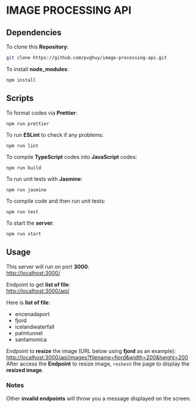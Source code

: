 # IMAGE PROCESSING API

## Dependencies

To clone this **Repository**:

```bash
git clone https://github.com/pvghuy/image-processing-api.git
```

To install **node_modules**:

```
npm install
```

## Scripts

To format codes via **Prettier**:

```
npm run prettier
```

To run **ESLint** to check if any problems:

```
npm run lint
```

To compile **TypeScript** codes into **JavaScript** codes:

```
npm run build
```

To run unit tests with **Jasmine**:

```
npm run jasmine
```

To compile code and then run unit tests:

```
npm run test
```

To start the **server**:

```
npm run start
```

## Usage

This server will run on port **3000**:  
[http://localhost:3000/](http://localhost:3000/)

Endpoint to get **list of file**:  
[http://localhost:3000/api/](http://localhost:3000/api/)

Here is **list of file**:

- encenadaport
- fjord
- icelandwaterfall
- palmtunnel
- santamonica

Endpoint to **resize** the image (URL below using **fjord** as an example):  
[http://localhost:3000/api/images?filename=fjord&width=200&height=200](http://localhost:3000/api/images?filename=fjord&width=200&height=200)  
After access the **Endpoint** to resize image, `reshesh` the page to display the **resized image**.

### Notes

Other **invalid endpoints** will throw you a message displayed on the screen.
